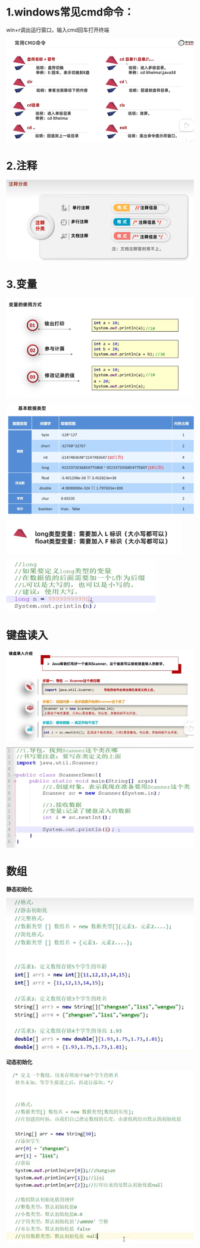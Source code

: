 





# 1.windows常见cmd命令：

win+r调出运行窗口，输入cmd回车打开终端

![image-20230904171526182](image-20230904171526182.png)





# 2.注释

![image-20230904203959755](image-20230904203959755.png)



# 3.变量

![image-20230904231355512](image-20230904231355512.png)



![image-20230905092917110](image-20230905092917110.png)

![image-20230905092836098](image-20230905092836098.png)

![image-20230905093006272](image-20230905093006272.png)

# 键盘读入

![image-20230905105642333](image-20230905105642333.png)

![image-20230905110056001](image-20230905110056001.png)





# 数组

**静态初始化**

![image-20230905180151784](image-20230905180151784.png)

**动态初始化**

![image-20230905180520892](image-20230905180520892.png)
